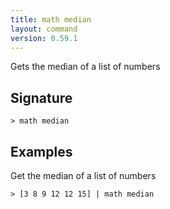 ```yaml
---
title: math median
layout: command
version: 0.59.1
---
```


Gets the median of a list of numbers

## Signature

```> math median ```

## Examples

Get the median of a list of numbers
```shell
> [3 8 9 12 12 15] | math median
```
